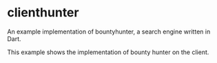 clienthunter
============

An example implementation of bountyhunter, a search engine written in Dart.

This example shows the implementation of bounty hunter on the client.
